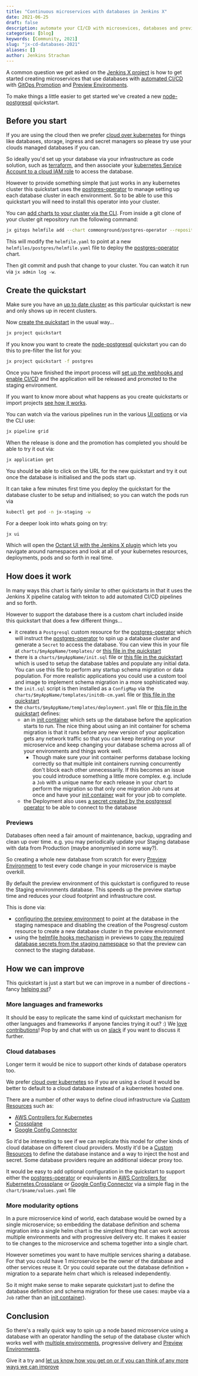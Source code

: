 ```yaml
---
title: "Continuous microservices with databases in Jenkins X"
date: 2021-06-25
draft: false
description: automate your CI/CD with microsevices, databases and preview environments
categories: [blog]
keywords: [Community, 2021]
slug: "jx-cd-databases-2021"
aliases: []
author: Jenkins Strachan
---
```


A common question we get asked on the [Jenkins X project](https://jenkins-x.io/) is how to get started creating microservices that use databases with [automated CI/CD](/v3/develop/create-project/) with [GitOps Promotion](/v3/develop/environments/promotion/) and [Preview Environments](/v3/develop/environments/preview/).

To make things a little easier to get started we've created a new [node-postgresql](https://github.com/jenkins-x-quickstarts/node-postgresql) quickstart.

## Before you start

If you are using the cloud then we prefer [cloud over kubernetes](/v3/devops/patterns/prefer_cloud_over_kube/) for things like databases, storage, ingress and secret managers so please try use your clouds managed databases if you can. 


So ideally you'd set up your database via your infrastructure as code solution, such as [terraform](https://www.terraform.io/), and then associate your [kubernetes Service Account to a cloud IAM role](/v3/devops/patterns/map-sa-to-cloud-iam/) to access the database.

However to provide something simple that just works in any kubernetes cluster this quickstart uses the [postgres-operator](https://github.com/zalando/postgres-operator) to manage setting up each database cluster in each environment. So to be able to use this quickstart you will need to install this operator into your cluster.

You can [add charts to your cluster via the CLI](/v3/develop/apps/#using-the-cli). From inside a git clone of your cluster git repository run the following command:

```bash 
jx gitops helmfile add --chart commonground/postgres-operator --repository https://charts.commonground.nl/ --namespace postgres --version 1.6.2
```

This will modify the `helmfile.yaml` to point at a new `helmfiles/postgres/helmfile.yaml` file to deploy the [postgres-operator](https://github.com/zalando/postgres-operator) chart.

Then git commit and push that change to your cluster. You can watch it run via `jx admin log -w`.


## Create the quickstart

Make sure you have an [up to date cluster](/v3/admin/setup/upgrades/cluster/) as this particular quickstart is new and only shows up in recent clusters. 

Now [create the quickstart](/v3/develop/create-project/#create-a-new-project-from-a-quickstart) in the usual way...

```bash
jx project quickstart
```

If you know you want to create the [node-postgresql](https://github.com/jenkins-x-quickstarts/node-postgresql) quickstart you can do this to pre-filter the list for you:

```bash
jx project quickstart -f postgres
```

Once you have finished the import process will [set up the webhooks and enable CI/CD](/v3/about/how-it-works/#importing--creating-quickstarts) and the application will be released and promoted to the staging environment.

If you want to know more about what happens as you create quickstarts or import projects [see how it works](/v3/about/how-it-works/#importing--creating-quickstarts).

You can watch via the various pipelines run in the various [UI options](/v3/develop/ui/) or via the CLI use:

```bash 
jx pipeline grid 
```

When the release is done and the promotion has completed you should be able to try it out via:

```bash 
jx application get 
```
       
You should be able to click on the URL for the new quickstart and try it out once the database is initialised and the pods start up.

It can take a few minutes first time you deploy the quickstart for the database cluster to be setup and initialised; so you can watch the pods run via

```bash 
kubectl get pod -n jx-staging -w 
```

For a deeper look into whats going on try:

```bash 
jx ui
```

Which will open the [Octant UI with the Jenkins X plugin](/v3/develop/ui/octant/) which lets you navigate around namespaces and look at all of your kubernetes resources, deployments, pods and so forth in real time.


## How does it work

In many ways this chart is fairly similar to other quickstarts in that it uses the Jenkins X pipeline catalog with tekton to add automated CI/CD pipelines and so forth.

However to support the database there is a custom chart included inside this quickstart that does a few different things...

* it creates a `Postgresql` custom resource for the [postgres-operator](https://github.com/zalando/postgres-operator) which will instruct the [postgres-operator](https://github.com/zalando/postgres-operator) to spin up a database cluster and generate a `Secret` to access the database. You can view this in your file at `charts/$myAppName/templates/` or [this file in the quickstart](https://github.com/jenkins-x-quickstarts/node-postgresql/blob/master/charts/templates/db-postgresql.yaml)
* there is a `charts/$myAppName/init.sql` file or [this file in the quickstart](https://github.com/jenkins-x-quickstarts/node-postgresql/blob/master/charts/init.sql) which is used to setup the database tables and populate any initial data. You can use this file to perform any startup schema migration or data population. For more realistic applications you could use a custom tool and image to implement schema migration in a more sophisticated way.
* the `init.sql` script is then installed as a `ConfigMap` via the `charts/$myAppName/templates/initdb-cm.yaml` file or [this file in the quickstart](https://github.com/jenkins-x-quickstarts/node-postgresql/blob/master/charts/templates/initdb-cm.yaml)
* the `charts/$myAppName/templates/deployment.yaml` file or [this file in the quickstart](https://github.com/jenkins-x-quickstarts/node-postgresql/blob/master/charts/templates/deployment.yaml#L41-L57) defines:
  * an in [init container](https://kubernetes.io/docs/concepts/workloads/pods/init-containers/) which sets up the database before the application starts to run. The nice thing about using an init container for schema migration is that it runs before any new version of your application gets any network traffic so that you can keep iterating on your microservice and keep changing your database schema across all of your environments and things work well.
    * Though make sure your init container performs database locking correctly so that multiple init containers running concurrently don't block each other unnecessarily. If this becomes an issue you could introduce something a little more complex. e.g. include a `Job` with a unique name for each release in your chart to perform the migration so that only one migration Job runs at once and have your [init container](https://kubernetes.io/docs/concepts/workloads/pods/init-containers/) wait for your job to complete.
  * the Deployment also uses [a secret created by the postgresql operator](https://github.com/jenkins-x-quickstarts/node-postgresql/blob/master/charts/templates/deployment.yaml#L69-L73) to be able to connect to the database     

### Previews

Databases often need a fair amount of maintenance, backup, upgrading and clean up over time. e.g. you may periodically update your Staging database with data from Production (maybe anonymised in some way?).

So creating a whole new database from scratch for every [Preview Environment](/v3/develop/environments/preview/) to test every code change in your microservice is maybe overkill.

By default the preview environment of this quickstart is configured to reuse the Staging environments database. This speeds up the preview startup time and reduces your cloud footprint and infrastructure cost.


This is done via:

* [configuring the preview environment](https://github.com/jenkins-x-quickstarts/node-postgresql/blob/master/preview/values.yaml.gotmpl#L1-L7) to point at the database in the staging namespace and disabling the creation of the Posgresql custom resource to create a new database cluster in the preview environment
* using the [helmfile hooks mechanism](https://github.com/roboll/helmfile#hooks) in previews to [copy the required database secrets from the staging namespace](https://github.com/jenkins-x-quickstarts/node-postgresql/blob/master/preview/helmfile.yaml#L32-L44) so that the preview can connect to the staging database.

           
## How we can improve

This quickstart is just a start but we can improve in a number of directions - fancy [helping out](https://jenkins-x.io/community/)?

### More languages and frameworks

It should be easy to replicate the same kind of quickstart mechanism for other languages and frameworks if anyone fancies trying it out? :) We [love contributions](https://jenkins-x.io/community/)! Pop by and chat with us on [slack](https://jenkins-x.io/community/#slack) if you want to discuss it further.

### Cloud databases 

Longer term it would be nice to support other kinds of database operators too. 

We prefer [cloud over kubernetes](/v3/devops/patterns/prefer_cloud_over_kube/) so if you are using a cloud it would be better to default to a cloud database instead of a kubernetes hosted one.

There are a number of other ways to define cloud infrastructure via [Custom Resources](https://kubernetes.io/docs/concepts/extend-kubernetes/api-extension/custom-resources/) such as:
              
* [AWS Controllers for Kubernetes](https://aws-controllers-k8s.github.io/community/) 
* [Crossplane](https://crossplane.io/)
* [Google Config Connector](https://cloud.google.com/config-connector/docs/overview)

So it'd be interesting to see if we can replicate this model for other kinds of cloud database on different cloud providers. Mostly it'd be a [Custom Resources](https://kubernetes.io/docs/concepts/extend-kubernetes/api-extension/custom-resources/) to define the database instance and a way to inject the host and secret.  Some database providers require an additional sidecar proxy too.

It would be easy to add optional configuration in the quickstart to support either the [postgres-operator](https://github.com/zalando/postgres-operator) or equivalents in [AWS Controllers for Kubernetes](https://aws-controllers-k8s.github.io/community/),[Crossplane](https://crossplane.io/) or  [Google Config Connector](https://cloud.google.com/config-connector/docs/overview) via a simple flag in the `chart/$name/values.yaml` file

### More modularity options

In a pure microservice kind of world, each database would be owned by a single microservice; so embedding the database definition and schema migration into a single helm chart is the simplest thing that can work across multiple environments and with progressive delivery etc. It makes it easier to tie changes to the microservice and schema together into a single chart.

However sometimes you want to have multiple services sharing a database. For that you could have 1 microservice be the owner of the database and other services reuse it. Or you could separate out the database definition + migration to a separate helm chart which is released independently. 

So it might make sense to make separate quickstart just to define the database definition and schema migration for these use cases: maybe via a `Job` rather than an [init container](https://kubernetes.io/docs/concepts/workloads/pods/init-containers/)).


## Conclusion

So there's a really quick way to spin up a node based microservice using a database with an operator handling the setup of the database cluster which works well with [multiple environments](/v3/develop/environments/promotion/), progressive delivery and [Preview Environments](/v3/develop/environments/preview/).

Give it a try and [let us know how you get on or if you can think of any more ways we can improve](/community/)


